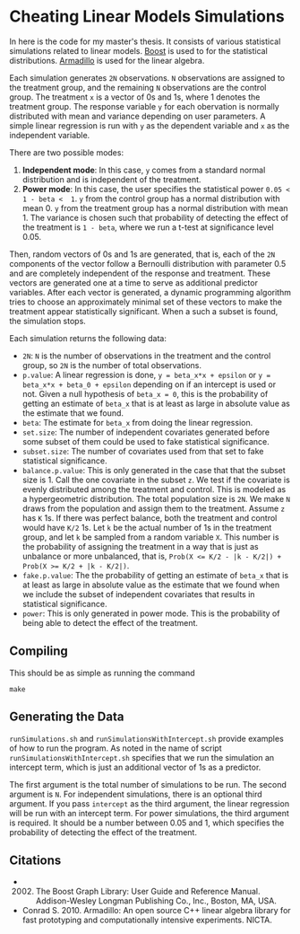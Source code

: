 # Cheating Linear Models Simulations

In here is the code for my master's thesis. It consists of 
various statistical simulations related to linear models. 
[Boost](http://www.boost.org/) is used to for the statistical distributions. 
[Armadillo](http://arma.sourceforge.net/) is used for the linear algebra.

Each simulation generates `2N` observations. `N` observations are assigned to the treatment group, and the remaining `N` observations are the control group. The treatment `x` is a vector of 0s and 1s, where 1 denotes the treatment group. The response variable `y` for each obervation is normally distributed with mean and variance depending on user parameters. A simple linear regression is run with `y` as the dependent variable and `x` as the independent variable.

There are two possible modes:

1. **Independent mode**: In this case, `y` comes from a standard normal distribution and is independent of the treatment.
2. **Power mode**: In this case, the user specifies the statistical power `0.05 < 1 - beta <  1`. `y` from the control group has a normal distribution with mean 0. `y` from the treatment group has a normal distribution with mean 1. The variance is chosen such that probability of detecting the effect of the treatment is `1 - beta`, where we run a t-test at significance level 0.05.

Then, random vectors of 0s and 1s are generated, that is, each of the `2N` components of the vector follow a Bernoulli distribution with parameter 0.5 and are completely independent of the response and treatment. These vectors are generated one at a time to serve as additional predictor variables. After each vector is generated, a dynamic programming algorithm tries to choose an approximately minimal set of these vectors to make the treatment appear statistically significant. When a such a subset is found, the simulation stops.

Each simulation returns the following data:

- `2N`: `N` is the number of observations in the treatment and the control group, so `2N` is the number of total observations.
- `p.value`: A linear regression is done, `y = beta_x*x + epsilon` or `y = beta_x*x + beta_0 + epsilon` depending on if an intercept is used or not. Given a null hypothesis of `beta_x = 0`, this is the probability of getting an estimate of `beta_x` that is at least as large in absolute value as the estimate that we found.
- `beta`: The estimate for `beta_x` from doing the linear regression.
- `set.size`: The number of independent covariates generated before some subset of them could be used to fake statistical significance.
- `subset.size`: The number of covariates used from that set to fake statistical significance.
- `balance.p.value`: This is only generated in the case that that the subset size is 1. Call the one covariate in the subset `z`. We test if the covariate is evenly distributed among the treatment and control. This is modeled as a hypergeometric distribution. The total population size is `2N`. We make `N` draws from the population and assign them to the treatment. Assume `z` has `K` 1s. If there was perfect balance, both the treatment and control would have `K/2` 1s. Let `k` be the actual number of 1s in the treatment group, and let `k` be sampled from a random variable `X`. This number is the probability of assigning the treatment in a way that is just as unbalance or more unbalanced, that is, `Prob(X <= K/2 - |k - K/2|) + Prob(X >= K/2 + |k - K/2|)`.
- `fake.p.value`: The the probability of getting an estimate of `beta_x` that is at least as large in absolute value as the estimate that we found when we include the subset of independent covariates that results in statistical significance.
- `power`: This is only generated in power mode. This is the probability of being able to detect the effect of the treatment.


## Compiling

This should be as simple as running the command

    make

## Generating the Data

`runSimulations.sh` and `runSimulationsWithIntercept.sh` provide examples of how to run the program. As noted in the name of script `runSimulationsWithIntercept.sh` specifies that we run the simulation an intercept term, which is just an additional vector of 1s as a predictor.

The first argument is the total number of simulations to be run. The second argument is `N`. For independent simulations, there is an optional third argument. If you pass `intercept` as the third argument, the linear regression will be run with an intercept term. For power simulations, the third argument is required. It should be a number between 0.05 and 1, which specifies the probability of detecting the effect of the treatment.

## Citations

- 2002. The Boost Graph Library: User Guide and Reference Manual. Addison-Wesley Longman Publishing Co., Inc., Boston, MA, USA.
- Conrad S. 2010. Armadillo: An open source C++ linear algebra library for fast prototyping and computationally intensive experiments. NICTA.

